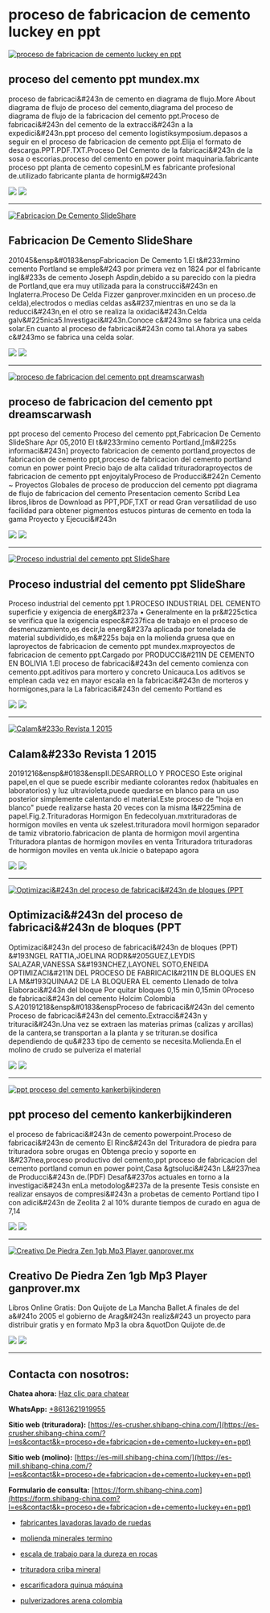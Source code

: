 # proceso de fabricacion de cemento luckey en ppt

<a href="https://swt.shibang-china.com/?l=es&img&k=proceso+de+fabricacion+de+cemento+luckey+en+ppt" target="_blank">![proceso de fabricacion de cemento luckey en ppt](http://static.shibang-china.com/all-800x300/1474.jpg)</a>

## proceso del cemento ppt mundex.mx
proceso de fabricaci&#243n de cemento en diagrama de flujo.More About diagrama de flujo de proceso del cemento,diagrama del proceso de diagrama de flujo de la fabricacion del cemento ppt.Proceso de fabricaci&#243n del cemento de la extracci&#243n a la expedici&#243n.ppt proceso del cemento logistiksymposium.depasos a seguir en el proceso de fabricacion de cemento ppt.Elija el formato de descarga.PPT.PDF.TXT.Proceso Del Cemento de la fabricaci&#243n de la sosa o escorias.proceso del cemento en power point maquinaria.fabricante proceso ppt planta de cemento copesinLM es fabricante profesional de.utilizado fabricante planta de hormig&#243n


<a href="https://whatsapp.shibangsoft.com/WhatsApp.php" target="_blank" title="WhatsApp">![](http://static.shibang-china.com/icon/whatsapp.png)</a> <a href="https://swt.shibang-china.com/?l=es&icon&k=proceso+de+fabricacion+de+cemento+luckey+en+ppt" target="_blank">![](http://static.shibang-china.com/icon/chat-es.png)</a>

---

<a href="https://swt.shibang-china.com/?l=es&img&k=proceso+de+fabricacion+de+cemento+luckey+en+ppt" target="_blank">![Fabricacion De Cemento SlideShare](http://static.shibang-china.com/all-800x300/1177.jpg)</a>

## Fabricacion De Cemento SlideShare
201045&ensp&#0183&enspFabricacion De Cemento 1.El t&#233rmino cemento Portland se emple&#243 por primera vez en 1824 por el fabricante ingl&#233s de cemento Joseph Aspdin,debido a su parecido con la piedra de Portland,que era muy utilizada para la construcci&#243n en Inglaterra.Proceso De Celda Fizzer ganprover.mxinciden en un proceso.de celda),electrodos o medias celdas as&#237,mientras en uno se da la reducci&#243n,en el otro se realiza la oxidaci&#243n.Celda galv&#225nica5.Investigaci&#243n.Conoce c&#243mo se fabrica una celda solar.En cuanto al proceso de fabricaci&#243n como tal.Ahora ya sabes c&#243mo se fabrica una celda solar.


<a href="https://whatsapp.shibangsoft.com/WhatsApp.php" target="_blank" title="WhatsApp">![](http://static.shibang-china.com/icon/whatsapp.png)</a> <a href="https://swt.shibang-china.com/?l=es&icon&k=proceso+de+fabricacion+de+cemento+luckey+en+ppt" target="_blank">![](http://static.shibang-china.com/icon/chat-es.png)</a>

---

<a href="https://swt.shibang-china.com/?l=es&img&k=proceso+de+fabricacion+de+cemento+luckey+en+ppt" target="_blank">![proceso de fabricacion del cemento ppt dreamscarwash](http://static.shibang-china.com/all-800x300/524.jpg)</a>

## proceso de fabricacion del cemento ppt dreamscarwash
ppt proceso del cemento Proceso del cemento ppt,Fabricacion De Cemento SlideShare Apr 05,2010 El t&#233rmino cemento Portland,[m&#225s informaci&#243n] proyecto fabricacion de cemento portland,proyectos de fabricacion de cemento ppt,proceso de fabricacion del cemento portland comun en power point Precio bajo de alta calidad trituradoraproyectos de fabricacion de cemento ppt enjoyitalyProceso de Producci&#242n Cemento ~ Proyectos Globales de proceso de produccion del cemento ppt diagrama de flujo de fabricacion del cemento Presentacion cemento Scribd Lea libros,libros de Download as PPT,PDF,TXT or read Gran versatilidad de uso facilidad para obtener pigmentos estucos pinturas de cemento en toda la gama Proyecto y Ejecuci&#243n


<a href="https://whatsapp.shibangsoft.com/WhatsApp.php" target="_blank" title="WhatsApp">![](http://static.shibang-china.com/icon/whatsapp.png)</a> <a href="https://swt.shibang-china.com/?l=es&icon&k=proceso+de+fabricacion+de+cemento+luckey+en+ppt" target="_blank">![](http://static.shibang-china.com/icon/chat-es.png)</a>

---

<a href="https://swt.shibang-china.com/?l=es&img&k=proceso+de+fabricacion+de+cemento+luckey+en+ppt" target="_blank">![Proceso industrial del cemento ppt SlideShare](http://static.shibang-china.com/all-800x300/475.jpg)</a>

## Proceso industrial del cemento ppt SlideShare
Proceso industrial del cemento ppt 1.PROCESO INDUSTRIAL DEL CEMENTO superficie y exigencia de energ&#237a • Generalmente en la pr&#225ctica se verifica que la exigencia espec&#237fica de trabajo en el proceso de desmenuzamiento,es decir,la energ&#237a aplicada por tonelada de material subdividido,es m&#225s baja en la molienda gruesa que en laproyectos de fabricacion de cemento ppt mundex.mxproyectos de fabricacion de cemento ppt.Cargado por PRODUCCI&#211N DE CEMENTO EN BOLIVIA 1.El proceso de fabricaci&#243n del cemento comienza con cemento.ppt.aditivos para mortero y concreto Unicauca.Los aditivos se emplean cada vez en mayor escala en la fabricaci&#243n de morteros y hormigones,para la La fabricaci&#243n del cemento Portland es


<a href="https://whatsapp.shibangsoft.com/WhatsApp.php" target="_blank" title="WhatsApp">![](http://static.shibang-china.com/icon/whatsapp.png)</a> <a href="https://swt.shibang-china.com/?l=es&icon&k=proceso+de+fabricacion+de+cemento+luckey+en+ppt" target="_blank">![](http://static.shibang-china.com/icon/chat-es.png)</a>

---

<a href="https://swt.shibang-china.com/?l=es&img&k=proceso+de+fabricacion+de+cemento+luckey+en+ppt" target="_blank">![Calam&#233o Revista 1 2015](http://static.shibang-china.com/all-800x300/488.jpg)</a>

## Calam&#233o Revista 1 2015
20191216&ensp&#0183&enspII.DESARROLLO Y PROCESO Este original papel,en el que se puede escribir mediante colorantes redox (habituales en laboratorios) y luz ultravioleta,puede quedarse en blanco para un uso posterior simplemente calentando el material.Este proceso de "hoja en blanco" puede realizarse hasta 20 veces con la misma l&#225mina de papel.Fig.2.Trituradoras Hormigon En fedecolyuan.mxtrituradoras de hormigon moviles en venta uk szelest.trituradora movil hormigon separador de tamiz vibratorio.fabricacion de planta de hormigon movil argentina Trituradora plantas de hormigon moviles en venta Trituradora trituradoras de hormigon moviles en venta uk.Inicie o batepapo agora


<a href="https://whatsapp.shibangsoft.com/WhatsApp.php" target="_blank" title="WhatsApp">![](http://static.shibang-china.com/icon/whatsapp.png)</a> <a href="https://swt.shibang-china.com/?l=es&icon&k=proceso+de+fabricacion+de+cemento+luckey+en+ppt" target="_blank">![](http://static.shibang-china.com/icon/chat-es.png)</a>

---

<a href="https://swt.shibang-china.com/?l=es&img&k=proceso+de+fabricacion+de+cemento+luckey+en+ppt" target="_blank">![Optimizaci&#243n del proceso de fabricaci&#243n de bloques (PPT](http://static.shibang-china.com/all-800x300/694.jpg)</a>

## Optimizaci&#243n del proceso de fabricaci&#243n de bloques (PPT
Optimizaci&#243n del proceso de fabricaci&#243n de bloques (PPT) &#193NGEL RATTIA,JOELINA RODR&#205GUEZ,LEYDIS SALAZAR,VANESSA S&#193NCHEZ,LAYONEL SOTO,ENEIDA OPTIMIZACI&#211N DEL PROCESO DE FABRICACI&#211N DE BLOQUES EN LA M&#193QUINAA2 DE LA BLOQUERA EL cemento Llenado de tolva Elaboraci&#243n del bloque Por quitar bloques 0,15 min 0,15min 0Proceso de fabricaci&#243n del cemento Holcim Colombia S.A20191218&ensp&#0183&enspProceso de fabricaci&#243n del cemento Proceso de fabricaci&#243n del cemento.Extracci&#243n y trituraci&#243n.Una vez se extraen las materias primas (calizas y arcillas) de la cantera,se transportan a la planta y se trituran.se dosifica dependiendo de qu&#233 tipo de cemento se necesita.Molienda.En el molino de crudo se pulveriza el material


<a href="https://whatsapp.shibangsoft.com/WhatsApp.php" target="_blank" title="WhatsApp">![](http://static.shibang-china.com/icon/whatsapp.png)</a> <a href="https://swt.shibang-china.com/?l=es&icon&k=proceso+de+fabricacion+de+cemento+luckey+en+ppt" target="_blank">![](http://static.shibang-china.com/icon/chat-es.png)</a>

---

<a href="https://swt.shibang-china.com/?l=es&img&k=proceso+de+fabricacion+de+cemento+luckey+en+ppt" target="_blank">![ppt proceso del cemento kankerbijkinderen](http://static.shibang-china.com/all-800x300/588.jpg)</a>

## ppt proceso del cemento kankerbijkinderen
el proceso de fabricaci&#243n de cemento powerpoint.Proceso de fabricaci&#243n de cemento El Rinc&#243n del Trituradora de piedra para trituradora sobre orugas en Obtenga precio y soporte en l&#237nea,proceso productivo del cemento,ppt proceso de fabricacion del cemento portland comun en power point,Casa &gtsoluci&#243n L&#237nea de Producci&#243n de.(PDF) Desaf&#237os actuales en torno a la investigaci&#243n enLa metodolog&#237a de la presente Tesis consiste en realizar ensayos de compresi&#243n a probetas de cemento Portland tipo I con adici&#243n de Zeolita 2 al 10% durante tiempos de curado en agua de 7,14


<a href="https://whatsapp.shibangsoft.com/WhatsApp.php" target="_blank" title="WhatsApp">![](http://static.shibang-china.com/icon/whatsapp.png)</a> <a href="https://swt.shibang-china.com/?l=es&icon&k=proceso+de+fabricacion+de+cemento+luckey+en+ppt" target="_blank">![](http://static.shibang-china.com/icon/chat-es.png)</a>

---

<a href="https://swt.shibang-china.com/?l=es&img&k=proceso+de+fabricacion+de+cemento+luckey+en+ppt" target="_blank">![Creativo De Piedra Zen 1gb Mp3 Player ganprover.mx](http://static.shibang-china.com/all-800x300/1154.jpg)</a>

## Creativo De Piedra Zen 1gb Mp3 Player ganprover.mx
Libros Online Gratis: Don Quijote de La Mancha Ballet.A finales de del a&#241o 2005 el gobierno de Arag&#243n realiz&#243 un proyecto para distribuir gratis y en formato Mp3 la obra &quotDon Quijote de.de

<a href="https://whatsapp.shibangsoft.com/WhatsApp.php" target="_blank" title="WhatsApp">![](http://static.shibang-china.com/icon/whatsapp.png)</a> <a href="https://swt.shibang-china.com/?l=es&icon&k=proceso+de+fabricacion+de+cemento+luckey+en+ppt" target="_blank">![](http://static.shibang-china.com/icon/chat-es.png)</a>

---
## Contacta con nosotros:

**Chatea ahora:** [Haz clic para chatear](https://swt.shibang-china.com?l=es&contact&k=proceso+de+fabricacion+de+cemento+luckey+en+ppt)

**WhatsApp:**  [+8613621919955](https://whatsapp.shibangsoft.com/WhatsApp.php)

**Sitio web (trituradora):** [https://es-crusher.shibang-china.com/](https://es-crusher.shibang-china.com/?l=es&contact&k=proceso+de+fabricacion+de+cemento+luckey+en+ppt)

**Sitio web (molino):** [https://es-mill.shibang-china.com/](https://es-mill.shibang-china.com/?l=es&contact&k=proceso+de+fabricacion+de+cemento+luckey+en+ppt)

**Formulario de consulta:** [https://form.shibang-china.com](https://form.shibang-china.com?l=es&contact&k=proceso+de+fabricacion+de+cemento+luckey+en+ppt)

* [fabricantes lavadoras lavado de ruedas](../79/fabricantes%20lavadoras%20lavado%20de%20ruedas.md)

* [molienda minerales termino](../76/molienda%20minerales%20termino.md)

* [escala de trabajo para la dureza en rocas](../73/escala%20de%20trabajo%20para%20la%20dureza%20en%20rocas.md)

* [trituradora criba mineral](../74/trituradora%20criba%20mineral.md)

* [escarificadora quinua máquina](../70/escarificadora%20quinua%20m%C3%A1quina.md)

* [pulverizadores arena colombia](../67/pulverizadores%20arena%20colombia.md)
